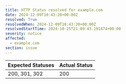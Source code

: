 ```yaml
---
title: HTTP Status resolved for example.com
date: 2024-12-09T10:43:20+00:00Z
resolved: True
resolvedWhen: 2024-12-09T10:43:20+00:00Z
resolvedStartTime: 2024-10-25T21:09:43.191474+00:00
severity: notice
affected:
  - example.com
section: issue
---
```


| Expected Statuses | Actual Status  |
|-------------------|----------------|
| 200, 301, 302 | 200 |
